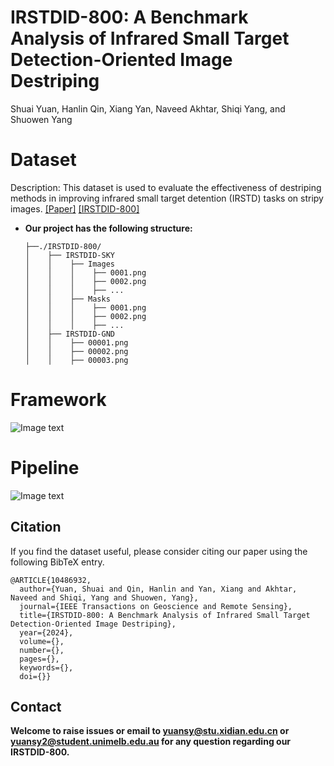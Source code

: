# IRSTDID-800: A Benchmark Analysis of Infrared Small Target Detection-Oriented Image Destriping
Shuai Yuan, Hanlin Qin, Xiang Yan, Naveed Akhtar, Shiqi Yang, and Shuowen Yang
# Dataset
Description:
This dataset is used to evaluate the effectiveness of destriping methods in improving infrared small target detention (IRSTD) tasks on stripy images.
[[Paper]](https://ieeexplore.ieee.org/document/10695116) [[IRSTDID-800]](https://drive.google.com/file/d/1xJuHjBJjOOwLfQON1DQohXJwSnHvG7iH/view?usp=sharing)

* **Our project has the following structure:**
  ```
  ├──./IRSTDID-800/
  │    ├── IRSTDID-SKY
  │    │    ├── Images
  │    │    │    ├── 0001.png
  │    │    │    ├── 0002.png
  │    │    │    ├── ...
  │    │    ├── Masks
  │    │    │    ├── 0001.png
  │    │    │    ├── 0002.png
  │    │    │    ├── ...
  │    ├── IRSTDID-GND
  │    │    ├── 00001.png
  │    │    ├── 00002.png
  │    │    ├── 00003.png

# Framework  
![Image text](https://github.com/xdFai/IRSTDID-800/blob/main/Fig/picture01.png)

# Pipeline
![Image text](https://github.com/xdFai/IRSTDID-800/blob/main/Fig/picture02.png)

## Citation

If you find the dataset useful, please consider citing our paper using the following BibTeX entry.

```
@ARTICLE{10486932,
  author={Yuan, Shuai and Qin, Hanlin and Yan, Xiang and Akhtar, Naveed and Shiqi, Yang and Shuowen, Yang},
  journal={IEEE Transactions on Geoscience and Remote Sensing}, 
  title={IRSTDID-800: A Benchmark Analysis of Infrared Small Target Detection-Oriented Image Destriping}, 
  year={2024},
  volume={},
  number={},
  pages={},
  keywords={},
  doi={}}
```


## Contact
**Welcome to raise issues or email to [yuansy@stu.xidian.edu.cn](yuansy@stu.xidian.edu.cn) or [yuansy2@student.unimelb.edu.au](yuansy2@student.unimelb.edu.au) for any question regarding our IRSTDID-800.**
